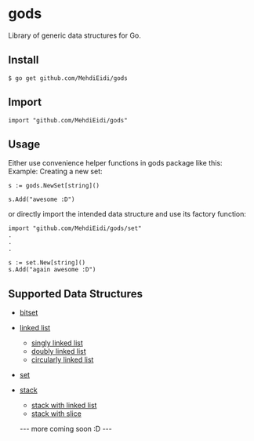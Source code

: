 # gods
Library of generic data structures for Go.


## Install
```
$ go get github.com/MehdiEidi/gods
```

## Import
```
import "github.com/MehdiEidi/gods"
```

## Usage
Either use convenience helper functions in gods package like this:<br>
Example: Creating a new set:
```
s := gods.NewSet[string]()

s.Add("awesome :D")
```
or directly import the intended data structure and use its factory function:
```
import "github.com/MehdiEidi/gods/set"
.
.
.

s := set.New[string]()
s.Add("again awesome :D")
```

## Supported Data Structures
* [bitset](./bitset/)
* [linked list](./linkedlist/)
  * [singly linked list](./linkedlist/doubly/)
  * [doubly linked list](./linkedlist/doubly/)
  * [circularly linked list](./linkedlist/circularly/)
* [set](./set/)
* [stack](./stack/)
  * [stack with linked list](./stack/)
  * [stack with slice](./stack/)
  
  --- more coming soon :D ---